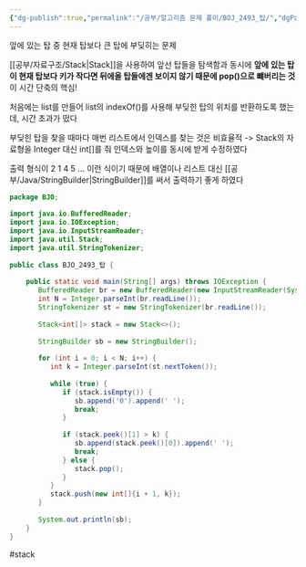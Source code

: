 ```yaml
---
{"dg-publish":true,"permalink":"/공부/알고리즘 문제 풀이/BOJ_2493_탑/","dgPassFrontmatter":true}
---
```


앞에 있는 탑 중 현재 탑보다 큰 탑에  부딪히는 문제

[[공부/자료구조/Stack\|Stack]]을 사용하여 앞선 탑들을 탐색함과 동시에 **앞에 있는 탑이 현재 탑보다 키가 작다면 뒤에올 탑들에겐 보이지 않기 때문에 pop()으로 뺴버리는 것**이 시간 단축의 핵심!

처음에는 list를 만들어 list의 indexOf()를 사용해 부딪힌 탑의 위치를 반환하도록 했는데, 시간 초과가 떴다

부딪힌 탑을 찾을 때마다 매번 리스트에서 인덱스를 찾는 것은 비효율적
-> Stack의 자료형을 Integer 대신 int[]를 줘 인덱스와 높이를 동시에 받게 수정하였다

출력 형식이 2 1 4 5 ... 이런 식이기 때문에 배열이나 리스트 대신 [[공부/Java/StringBuilder\|StringBuilder]]를 써서 출력하기 좋게 하였다

````java
package BJO;  
  
import java.io.BufferedReader;  
import java.io.IOException;  
import java.io.InputStreamReader;  
import java.util.Stack;  
import java.util.StringTokenizer;  
  
public class BJO_2493_탑 {  
  
    public static void main(String[] args) throws IOException {  
       BufferedReader br = new BufferedReader(new InputStreamReader(System.in));  
       int N = Integer.parseInt(br.readLine());  
       StringTokenizer st = new StringTokenizer(br.readLine());  
  
       Stack<int[]> stack = new Stack<>();  
  
       StringBuilder sb = new StringBuilder();  
  
       for (int i = 0; i < N; i++) {  
          int k = Integer.parseInt(st.nextToken());  
  
          while (true) {  
             if (stack.isEmpty()) {  
                sb.append('0').append(' ');  
                break;  
             }  
  
             if (stack.peek()[1] > k) {  
                sb.append(stack.peek()[0]).append(' ');  
                break;  
             } else {  
                stack.pop();  
             }  
          }  
          stack.push(new int[]{i + 1, k});  
       }  
  
       System.out.println(sb);  
    }  
}
````

#stack 